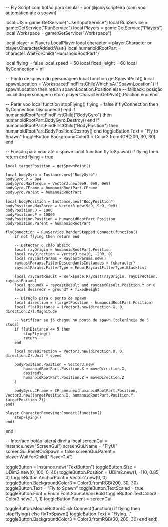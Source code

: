 -- Fly Script com botão para celular - por @joicyscripteira (com voo automático até o spawn)

local UIS = game:GetService("UserInputService")
local RunService = game:GetService("RunService")
local Players = game:GetService("Players")
local Workspace = game:GetService("Workspace")

local player = Players.LocalPlayer
local character = player.Character or player.CharacterAdded:Wait()
local humanoidRootPart = character:WaitForChild("HumanoidRootPart")

local flying = false
local speed = 50
local fixedHeight = 60
local flyConnection = nil

-- Ponto de spawn do personagem
local function getSpawnPoint()
	local spawnLocation = Workspace:FindFirstChildWhichIsA("SpawnLocation")
	if spawnLocation then
		return spawnLocation.Position
	else
		-- fallback: posição inicial do personagem
		return player.Character:GetPivot().Position
	end
end

-- Parar voo
local function stopFlying()
	flying = false
	if flyConnection then flyConnection:Disconnect() end
	if humanoidRootPart:FindFirstChild("BodyGyro") then
		humanoidRootPart.BodyGyro:Destroy()
	end
	if humanoidRootPart:FindFirstChild("BodyPosition") then
		humanoidRootPart.BodyPosition:Destroy()
	end
	toggleButton.Text = "Fly to Spawn"
	toggleButton.BackgroundColor3 = Color3.fromRGB(200, 30, 30)
end

-- Função para voar até o spawn
local function flyToSpawn()
	if flying then return end
	flying = true

	local targetPosition = getSpawnPoint()

	local bodyGyro = Instance.new("BodyGyro")
	bodyGyro.P = 9e4
	bodyGyro.MaxTorque = Vector3.new(9e9, 9e9, 9e9)
	bodyGyro.CFrame = humanoidRootPart.CFrame
	bodyGyro.Parent = humanoidRootPart

	local bodyPosition = Instance.new("BodyPosition")
	bodyPosition.MaxForce = Vector3.new(9e9, 9e9, 9e9)
	bodyPosition.D = 1000
	bodyPosition.P = 10000
	bodyPosition.Position = humanoidRootPart.Position
	bodyPosition.Parent = humanoidRootPart

	flyConnection = RunService.RenderStepped:Connect(function()
		if not flying then return end

		-- Detectar o chão abaixo
		local rayOrigin = humanoidRootPart.Position
		local rayDirection = Vector3.new(0, -200, 0)
		local raycastParams = RaycastParams.new()
		raycastParams.FilterDescendantsInstances = {character}
		raycastParams.FilterType = Enum.RaycastFilterType.Blacklist

		local raycastResult = Workspace:Raycast(rayOrigin, rayDirection, raycastParams)
		local groundY = raycastResult and raycastResult.Position.Y or 0
		local desiredY = groundY + fixedHeight

		-- Direção para o ponto de spawn
		local direction = (targetPosition - humanoidRootPart.Position)
		local flatDistance = (Vector3.new(direction.X, 0, direction.Z)).Magnitude

		-- Verificar se já chegou no ponto de spawn (tolerância de 5 studs)
		if flatDistance <= 5 then
			stopFlying()
			return
		end

		local moveDirection = Vector3.new(direction.X, 0, direction.Z).Unit * speed

		bodyPosition.Position = Vector3.new(
			humanoidRootPart.Position.X + moveDirection.X,
			desiredY,
			humanoidRootPart.Position.Z + moveDirection.Z
		)

		bodyGyro.CFrame = CFrame.new(humanoidRootPart.Position, Vector3.new(targetPosition.X, humanoidRootPart.Position.Y, targetPosition.Z))
	end)

	player.CharacterRemoving:Connect(function()
		stopFlying()
	end)
end

-- Interface botão lateral direita
local screenGui = Instance.new("ScreenGui")
screenGui.Name = "FlyUI"
screenGui.ResetOnSpawn = false
screenGui.Parent = player:WaitForChild("PlayerGui")

toggleButton = Instance.new("TextButton")
toggleButton.Size = UDim2.new(0, 100, 0, 40)
toggleButton.Position = UDim2.new(1, -110, 0.85, 0)
toggleButton.AnchorPoint = Vector2.new(0, 0)
toggleButton.BackgroundColor3 = Color3.fromRGB(200, 30, 30)
toggleButton.Text = "Fly to Spawn"
toggleButton.TextScaled = true
toggleButton.Font = Enum.Font.SourceSansBold
toggleButton.TextColor3 = Color3.new(1, 1, 1)
toggleButton.Parent = screenGui

toggleButton.MouseButton1Click:Connect(function()
	if flying then
		stopFlying()
	else
		flyToSpawn()
		toggleButton.Text = "Flying..."
		toggleButton.BackgroundColor3 = Color3.fromRGB(30, 200, 30)
	end
end)
